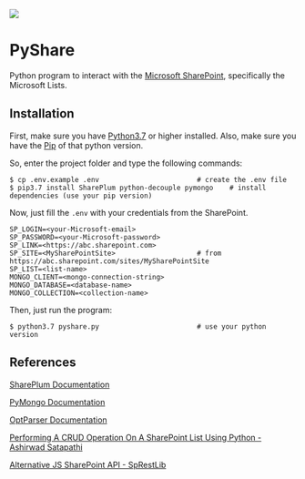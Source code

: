 ![](https://download.logo.wine/logo/SharePoint/SharePoint-Logo.wine.png)

# PyShare
Python program to interact with the [Microsoft SharePoint](https://www.microsoft.com/en-ww/microsoft-365/sharepoint/collaboration), specifically the Microsoft Lists.

## Installation
First, make sure you have [Python3.7](https://www.python.org/) or higher installed. Also, make sure you have the [Pip](https://pypi.org/project/pip/) of that python version.

So, enter the project folder and type the following commands:

```shell
$ cp .env.example .env                        # create the .env file
$ pip3.7 install SharePlum python-decouple pymongo    # install dependencies (use your pip version)
```

Now, just fill the `.env` with your credentials from the SharePoint.
```properties
SP_LOGIN=<your-Microsoft-email>
SP_PASSWORD=<your-Microsoft-password>
SP_LINK=<https://abc.sharepoint.com>
SP_SITE=<MySharePointSite>                    # from https://abc.sharepoint.com/sites/MySharePointSite
SP_LIST=<list-name>
MONGO_CLIENT=<mongo-connection-string>
MONGO_DATABASE=<database-name>
MONGO_COLLECTION=<collection-name>
```

Then, just run the program:
```shell
$ python3.7 pyshare.py                        # use your python version
```

## References
[SharePlum Documentation](https://pypi.org/project/SharePlum/)

[PyMongo Documentation](https://pymongo.readthedocs.io/en/stable/)

[OptParser Documentation](https://docs.python.org/3/library/optparse.html)

[Performing A CRUD Operation On A SharePoint List Using Python - Ashirwad Satapathi](https://www.c-sharpcorner.com/article/performing-crud-operation-on-sharepoint-list-using-python/)

[Alternative JS SharePoint API - SpRestLib](https://gitbrent.github.io/SpRestLib/)